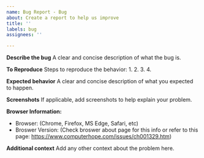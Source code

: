 ```yaml
---
name: Bug Report - Bug
about: Create a report to help us improve
title: ''
labels: bug
assignees: ''

---
```


**Describe the bug**
A clear and concise description of what the bug is.

**To Reproduce**
Steps to reproduce the behavior:
1. 
2. 
3. 
4. 

**Expected behavior**
A clear and concise description of what you expected to happen.

**Screenshots**
If applicable, add screenshots to help explain your problem.

**Browser Information:**
 - Browser: (Chrome, Firefox, MS Edge, Safari, etc)
 - Broswer Version: (Check broswer about page for this info or refer to this page: https://www.computerhope.com/issues/ch001329.htm)

**Additional context**
Add any other context about the problem here.

